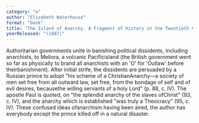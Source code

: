 ```yaml
---
category: "w"
author: "Elizabeth Waterhouse"
format: "book"
title: "The Island of Anarchy. A Fragment of History in the Twentieth Century"
yearReleased: "(1887)"
---
```

Authoritarian governments unite in banishing political dissidents, including anarchists, to Meliora, a volcanic Pacificisland (the British government went so far as physically to brand all anarchists with an 'O' for 'Outlaw' before theirbanishment). After initial strife, the dissidents are persuaded by a Russian prince to adopt "his scheme of a ChristianAnarchy—a society of men set free from all outward law, set free, from the bondage of self and of evil desires, becausethe willing servants of a holy Lord" (p. 88, c. IV). The apostle Paul is quoted, on "the splendid anarchy of the slaves ofChrist" (93, c. IV), and the anarchy which is established "was truly a Theocracy" (95, c. IV). These confused ideas ofanarchism having been aired, the author has everybody except the prince killed off in a natural disaster.